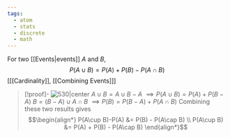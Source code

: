 ```yaml
---
tags:
  - atom
  - stats
  - discrete
  - math
---
```

For two [[Events|events]] $A$ and $B$,
$$ P(A \cup B) = P(A) + P(B) - P(A \cap B) $$
\[[[Cardinality]], [[Combining Events]]\]

> [!proof]-
> ![530|center](additive-rule.excalidraw)
> $A \cup B = A \cup B-A$
> $\implies P(A\cup B) = P(A) + P(B-A)$
> $B = (B - A) \cup A \cap B$
> $\implies P(B) = P(B-A) + P(A \cap B)$
> Combining these two results gives
> $$\begin{align*}
> 	P(A\cup B)-P(A) &= P(B) - P(A\cap B) \\
> 	P(A\cup B) &= P(A) + P(B) - P(A\cap B)
> \end{align*}$$